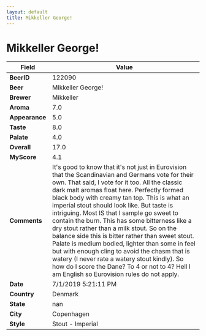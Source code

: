 ```yaml
---
layout: default
title: Mikkeller George!
---
```


# Mikkeller George!

| Field         | Value     |
|---------------|-----------|
| **BeerID** | 122090 |
| **Beer** | Mikkeller George! |
| **Brewer** | Mikkeller |
| **Aroma** | 7.0 |
| **Appearance** | 5.0 |
| **Taste** | 8.0 |
| **Palate** | 4.0 |
| **Overall** | 17.0 |
| **MyScore** | 4.1 |
| **Comments** | It's good to know that it's not just in Eurovision that the Scandinavian and Germans vote for their own. That said, I vote for it too. All the classic dark malt aromas float here. Perfectly formed black body with creamy tan top. This is what an imperial stout should look like.  But taste is intriguing. Most IS that I sample go sweet to contain the burn. This has some bitterness like a dry stout rather than a milk stout. So on the balance side this is bitter rather than sweet stout. Palate is medium bodied, lighter than some in feel but with enough cling to avoid the chasm that is watery (I never rate a watery stout kindly). So how do I score the Dane? To 4 or not to 4? Hell I am English so Eurovision rules do not apply. |
| **Date** | 7/1/2019 5:21:11 PM |
| **Country** | Denmark |
| **State** | nan |
| **City** | Copenhagen |
| **Style** | Stout - Imperial |
